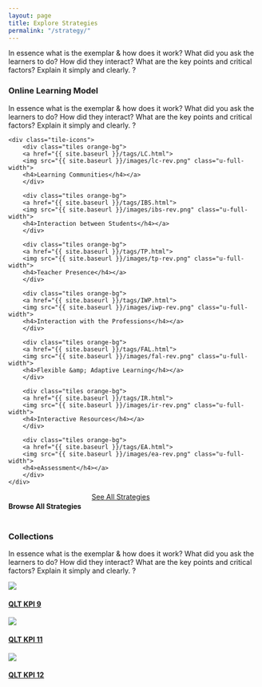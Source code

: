 ```yaml
---
layout: page
title: Explore Strategies
permalink: "/strategy/"
---    
```

    
In essence what is the exemplar & how does it work? What did you ask the learners to do? How did they interact? What are the key points and critical factors? Explain it simply and clearly. ?
    
<div class="row">
    <h3>Online Learning Model</h3>
    <p>In essence what is the exemplar & how does it work? What did you ask the learners to do? How did they interact? What are the key points and critical factors? Explain it simply and clearly. ?</p>

    <div class="tile-icons">
        <div class="tiles orange-bg">
        <a href="{{ site.baseurl }}/tags/LC.html">
        <img src="{{ site.baseurl }}/images/lc-rev.png" class="u-full-width">
        <h4>Learning Communities</h4></a>
        </div>

        <div class="tiles orange-bg">
        <a href="{{ site.baseurl }}/tags/IBS.html">
        <img src="{{ site.baseurl }}/images/ibs-rev.png" class="u-full-width">
        <h4>Interaction between Students</h4></a>
        </div>

        <div class="tiles orange-bg">
        <a href="{{ site.baseurl }}/tags/TP.html">
        <img src="{{ site.baseurl }}/images/tp-rev.png" class="u-full-width">
        <h4>Teacher Presence</h4></a>
        </div>

        <div class="tiles orange-bg">
        <a href="{{ site.baseurl }}/tags/IWP.html">
        <img src="{{ site.baseurl }}/images/iwp-rev.png" class="u-full-width">
        <h4>Interaction with the Professions</h4></a>
        </div>

        <div class="tiles orange-bg">
        <a href="{{ site.baseurl }}/tags/FAL.html">
        <img src="{{ site.baseurl }}/images/fal-rev.png" class="u-full-width">
        <h4>Flexible &amp; Adaptive Learning</h4></a>
        </div>

        <div class="tiles orange-bg">
        <a href="{{ site.baseurl }}/tags/IR.html">
        <img src="{{ site.baseurl }}/images/ir-rev.png" class="u-full-width">
        <h4>Interactive Resources</h4></a>
        </div>

        <div class="tiles orange-bg">
        <a href="{{ site.baseurl }}/tags/EA.html">
        <img src="{{ site.baseurl }}/images/ea-rev.png" class="u-full-width">
        <h4>eAssessment</h4></a>
        </div>
    </div>
</div>    

<div class="row u-release">
    <div class="container"><div class="offset-by-four four columns">
    <h4>Browse All Strategies</h4>
    <a href="{{ site.baseurl }}/strategy/archive.html" class="mixer-button">See All Strategies</a></div>
    </div>
</div>

<div class="row u-release">
<div class="container">
    <h3>Collections</h3>
        <p>In essence what is the exemplar & how does it work? What did you ask the learners to do? How did they interact? What are the key points and critical factors? Explain it simply and clearly. ?</p>
    <div class="tile-icons">
        <div class="tiles pink-bg">
            <a href="{{ site.baseurl }}/tags/QLT9.html">
            <img src="{{ site.baseurl }}/images/landing-page.png" class="u-full-width">
            <h4>QLT KPI 9</h4></a>
        </div>
        <div class="tiles pink-bg">
            <a href="{{ site.baseurl }}/tags/QLT11.html">
            <img src="{{ site.baseurl }}/images/peer2peer.png" class="u-full-width">
            <h4>QLT KPI 11</h4></a>
        </div>
            <div class="tiles pink-bg">
            <a href="{{ site.baseurl }}/tags/QLT12.html">
            <img src="{{ site.baseurl }}/images/teacher-student.png" class="u-full-width">
            <h4>QLT KPI 12</h4></a>
        </div>
    </div>
</div>
</div>    